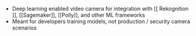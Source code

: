 - Deep learning enabled video camera for integration with [[ Rekognition ]], [[Sagemaker]], [[Polly]], and other ML frameworks
- Meant for developers training models, not production / security camera scenarios